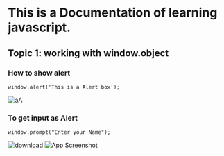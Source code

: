 # This is a Documentation of learning javascript.
## Topic 1: working with window.object
### How to show alert

```
window.alert('This is a Alert box');
```
![aA](https://user-images.githubusercontent.com/95132249/143728022-973e84c6-c5e5-4751-87c3-b9f1498c6ffd.png)

### To get input as Alert
```
window.prompt("Enter your Name");
```
![download](https://user-images.githubusercontent.com/95132249/143728779-13063ab8-da6d-42aa-a9b1-d5aaf689be21.jpg)
![App Screenshot](https://https://imgur.com/a/U3s0Ati)
